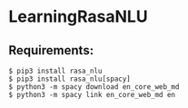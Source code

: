 # LearningRasaNLU

## Requirements:
```
$ pip3 install rasa_nlu
$ pip3 install rasa_nlu[spacy]
$ python3 -m spacy download en_core_web_md
$ python3 -m spacy link en_core_web_md en
```
